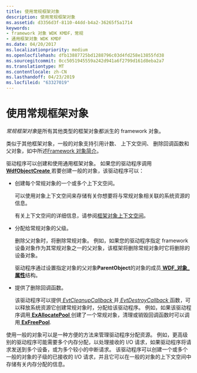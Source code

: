 ```yaml
---
title: 使用常规框架对象
description: 使用常规框架对象
ms.assetid: d3356d3f-8110-44dd-b4a2-36265f5a1714
keywords:
- framework 对象 WDK KMDF，常规
- 通用框架对象 WDK KMDF
ms.date: 04/20/2017
ms.localizationpriority: medium
ms.openlocfilehash: dfb13887725bd1288796c03d4fd258e13855fd38
ms.sourcegitcommit: 0cc5051945559a242d941a6f2799d161d8eba2a7
ms.translationtype: MT
ms.contentlocale: zh-CN
ms.lasthandoff: 04/23/2019
ms.locfileid: "63327019"
---
```

# <a name="using-general-framework-objects"></a>使用常规框架对象


*常规框架对象*是所有其他类型的框架对象都派生的 framework 对象。

类似于其他框架对象，一般的对象支持引用计数、 上下文空间、 删除回调函数和父对象，如中所述[Framework 对象简介](introduction-to-framework-objects.md)。

驱动程序可以创建和使用通用框架对象。 如果您的驱动程序调用[ **WdfObjectCreate** ](https://msdn.microsoft.com/library/windows/hardware/ff548730)若要创建一般的对象，该驱动程序可以：

-   创建每个常规对象的一个或多个上下文空间。

    可以使用对象上下文空间来存储有关你想要将与常规对象相关联的系统资源的信息。

    有关上下文空间的详细信息，请参阅[框架对象上下文空间](framework-object-context-space.md)。

-   分配给常规对象的父级。

    删除父对象时，将删除常规对象。 例如，如果您的驱动程序指定 framework 设备对象作为其常规对象之一的父对象，该框架将删除常规对象时它将删除的设备对象。

    驱动程序通过设置指定对象的父对象**ParentObject**的对象的成员[ **WDF\_对象\_属性**](https://msdn.microsoft.com/library/windows/hardware/ff552400)结构。

-   提供了删除回调函数。

    该驱动程序可以提供[ *EvtCleanupCallback* ](https://msdn.microsoft.com/library/windows/hardware/ff540840)并[ *EvtDestroyCallback* ](https://msdn.microsoft.com/library/windows/hardware/ff540841)函数，可以释放系统资源它创建常规对象时，分配给该驱动程序。 例如，如果该驱动程序调用[ **ExAllocatePool** ](https://msdn.microsoft.com/library/windows/hardware/ff544501)创建了一个常规对象，清理或销毁回调函数时可以调用[ **ExFreePool**](https://msdn.microsoft.com/library/windows/hardware/ff544590).

使用一般的对象可以是一种方便的方法来管理驱动程序分配资源。 例如，更高级别的驱动程序可能需要多个内存分配，以处理接收的 I/O 请求，如果驱动程序将请求发送到多个设备，或为多个较小的中断请求。 该驱动程序可以创建一个或多个一般的对象的子级的已接收的 I/O 请求，并且它可以在一般的对象的上下文空间中存储有关内存分配的信息。

 

 





